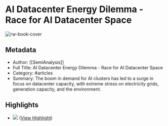 # AI Datacenter Energy Dilemma - Race for AI Datacenter Space

![rw-book-cover](https://readwise-assets.s3.amazonaws.com/static/images/article0.00998d930354.png)

## Metadata
- Author: [[SemiAnalysis]]
- Full Title: AI Datacenter Energy Dilemma - Race for AI Datacenter Space
- Category: #articles
- Summary: The boom in demand for AI clusters has led to a surge in focus on datacenter capacity, with extreme stress on electricity grids, generation capacity, and the environment.

## Highlights
- ![](https://substackcdn.com/image/fetch/w_2710,c_limit,f_auto,q_auto:good,fl_progressive:steep/https%3A%2F%2Fsubstack-post-media.s3.amazonaws.com%2Fpublic%2Fimages%2F80bb03fa-0fe7-4d92-8b6b-02d5f8d4abef_1355x912.png) ([View Highlight](https://read.readwise.io/read/01hrxmh6mnbaj3gsz26kbcjgq2))
